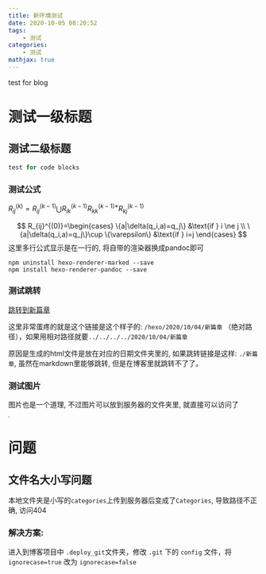 ```yaml
---
title: 新环境测试
date: 2020-10-05 08:20:52
tags: 
	- 测试
categories: 
	- 测试
mathjax: true
---
```


test for blog

<!--more-->

# 测试一级标题

## 测试二级标题

```c++
test for code blocks
```



### 测试公式

$R_{ij}^{(k)}=R_{ij}^{(k-1)}\bigcup R_{ik}^{(k-1)}R_{kk}^{(k-1)*}          R_{kj}^{(k-1)}$


$$
R_{ij}^{(0)}=\begin{cases} \{a|\delta(q_i,a)=q_j\} &\text{if } i \ne j \\ \{a|\delta(q_i,a)=q_j\}\cup \{\varepsilon\} &\text{if } i=j \end{cases}
$$
这里多行公式显示是在一行的, 将自带的渲染器换成pandoc即可

```shell
npm uninstall hexo-renderer-marked --save
npm install hexo-renderer-pandoc --save
```



### 测试跳转

[跳转到新篇章](/hexo/2020/10/04/新篇章)

这里非常蛋疼的就是这个链接是这个样子的:    `/hexo/2020/10/04/新篇章`  （绝对路径），如果用相对路径就要`../../../../2020/10/04/新篇章`

原因是生成的html文件是放在对应的日期文件夹里的, 如果跳转链接是这样: `./新篇章`, 虽然在markdown里能够跳转, 但是在博客里就跳转不了了。



### 测试图片

图片也是一个道理, 不过图片可以放到服务器的文件夹里, 就直接可以访问了

<img src="http://106.54.82.167/blogimg/home.jpeg" style="zoom:20%;" />





# 问题

## 文件名大小写问题

本地文件夹是小写的`categories`上传到服务器后变成了`Categories`, 导致路径不正确, 访问404

### 解决方案:

进入到博客项目中 `.deploy_git`文件夹，修改 `.git` 下的 `config` 文件，将 `ignorecase=true` 改为 `ignorecase=false` 